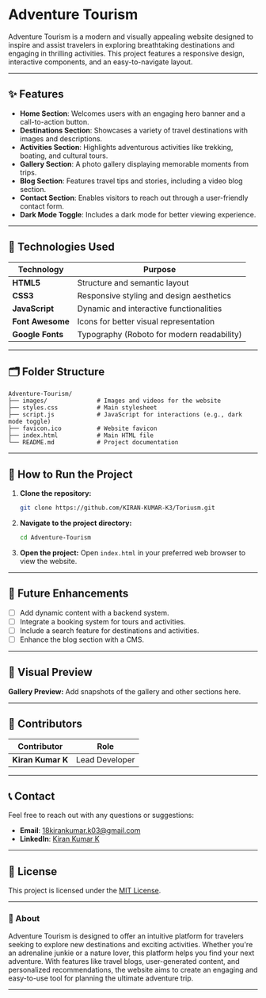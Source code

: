 # Adventure Tourism

Adventure Tourism is a modern and visually appealing website designed to inspire and assist travelers in exploring breathtaking destinations and engaging in thrilling activities. This project features a responsive design, interactive components, and an easy-to-navigate layout.

---

## ✨ Features

- **Home Section**: Welcomes users with an engaging hero banner and a call-to-action button.
- **Destinations Section**: Showcases a variety of travel destinations with images and descriptions.
- **Activities Section**: Highlights adventurous activities like trekking, boating, and cultural tours.
- **Gallery Section**: A photo gallery displaying memorable moments from trips.
- **Blog Section**: Features travel tips and stories, including a video blog section.
- **Contact Section**: Enables visitors to reach out through a user-friendly contact form.
- **Dark Mode Toggle**: Includes a dark mode for better viewing experience.

---

## 🔧 Technologies Used

| **Technology**   | **Purpose**                              |
|-------------------|------------------------------------------|
| **HTML5**         | Structure and semantic layout            |
| **CSS3**          | Responsive styling and design aesthetics |
| **JavaScript**    | Dynamic and interactive functionalities  |
| **Font Awesome**  | Icons for better visual representation   |
| **Google Fonts**  | Typography (Roboto for modern readability)|

---

## 🗂 Folder Structure

```plaintext
Adventure-Tourism/
├── images/              # Images and videos for the website
├── styles.css           # Main stylesheet
├── script.js            # JavaScript for interactions (e.g., dark mode toggle)
├── favicon.ico          # Website favicon
├── index.html           # Main HTML file
└── README.md            # Project documentation
```

---

## 🚀 How to Run the Project

1. **Clone the repository:**
   ```bash
   git clone https://github.com/KIRAN-KUMAR-K3/Toriusm.git
   ```

2. **Navigate to the project directory:**
   ```bash
   cd Adventure-Tourism
   ```

3. **Open the project:**
   Open `index.html` in your preferred web browser to view the website.

---

## 🎯 Future Enhancements

- [ ] Add dynamic content with a backend system.
- [ ] Integrate a booking system for tours and activities.
- [ ] Include a search feature for destinations and activities.
- [ ] Enhance the blog section with a CMS.

---

## 📸 Visual Preview

**Gallery Preview:**  Add snapshots of the gallery and other sections here.

---

## 🤝 Contributors

| **Contributor**   | **Role**           |
|--------------------|--------------------|
| **Kiran Kumar K**  | Lead Developer     |

---

## 📞 Contact

Feel free to reach out with any questions or suggestions:

- **Email**: [18kirankumar.k03@gmail.com](mailto:18kirankumar.k03@gmail.com)
- **LinkedIn**: [Kiran Kumar K](https://www.linkedin.com/in/kiran-kumar-k3)

---

## 📄 License

This project is licensed under the [MIT License](LICENSE).

---

### 🎡 About
Adventure Tourism is designed to offer an intuitive platform for travelers seeking to explore new destinations and exciting activities. Whether you're an adrenaline junkie or a nature lover, this platform helps you find your next adventure. With features like travel blogs, user-generated content, and personalized recommendations, the website aims to create an engaging and easy-to-use tool for planning the ultimate adventure trip.

---

